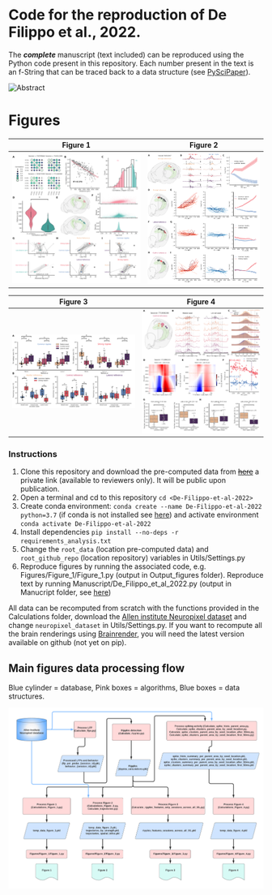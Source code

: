 # Code for the reproduction of De Filippo et al., 2022.
The ***complete*** manuscript (text included) can be reproduced using the Python code present in this repository. Each number present in the text is an f-String that can be traced back to a data structure (see [PySciPaper](https://github.com/RobertoDF/PySciPaper)).

![Abstract](Manuscript/Abstract_De_Filippo_et_al_2022.jpg "Figure 1")

# Figures
Figure 1          |  Figure 2
:-------------------------:|:-------------------------:
![Figure 1](Output_figures/Figure_1.png "Figure 1") |  ![Figure 2](Output_figures/Figure_2.png "Figure 2")

Figure 3         |  Figure 4
:-------------------------:|:-------------------------:
![Figure 3](Output_figures/Figure_3.png "Figure 3") |  ![Figure 4](Output_figures/Figure_4.png "Figure 4")

### Instructions

1. Clone this repository and download the pre-computed data from ~~[here](10.6084/m9.figshare.20209913)~~ a private link (available to reviewers only). It will be public upon publication.
2. Open a terminal and cd to this repository `cd <De-Filippo-et-al-2022>`
3. Create conda environment: `conda create --name De-Filippo-et-al-2022 python=3.7` (if conda is not installed see [here](https://docs.conda.io/projects/conda/en/latest/user-guide/install/index.html)) and activate environment `conda activate De-Filippo-et-al-2022`
4. Install dependencies `pip install --no-deps -r requirements_analysis.txt`     
5. Change the `root_data` (location pre-computed data) and `root_github_repo` (location repository) variables in Utils/Settings.py
6. Reproduce figures by running the associated code, e.g. Figures/Figure_1/Figure_1.py (output in Output_figures folder). Reproduce text by running Manuscript/De_Filippo_et_al_2022.py (output in Manucript folder, see [here](https://github.com/RobertoDF/Pyscipaper))

All data can be recomputed from scratch with the functions provided in the Calculations folder, download the [Allen institute Neuropixel dataset](https://allensdk.readthedocs.io/en/latest/visual_coding_neuropixels.html) and change `neuropixel_dataset` in Utils/Settings.py.
If you want to recompute all the brain renderings using [Brainrender](https://github.com/brainglobe/brainrender), you will need the latest version available on github (not yet on pip).

## Main figures data processing flow
Blue cylinder = database, Pink boxes = algorithms, Blue boxes = data structures. 

![](Main_figs_flowchart.png)
